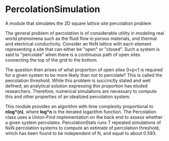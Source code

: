 # PercolationSimulation
A module that simulates the 2D square lattice site percolation problem

The general problem of percolation is of considerable utility in modeling real world phenomena such as
the fluid flow in porous materials, and thermal and electrical conductivity. Consider an NxN lattice
with each element representing a site that can either be "open" or "closed". Such a system is said to
"percolate" when there is a continuous path of open sites connecting the top of the grid to the bottom.

The question then arises of what proportion of open sites 0<p<1 is required for a given system to be more 
likely than not to percolate? This is called the percolation threshold. While this problem is succinctly
stated and well defined, an analytical solution expressing this proportion has eluded researchers. 
Therefore, numerical simulations are necessary to compute this and other properties of an idealized
percolation system. 

This module provides an algorithm with time complexity proportional to **nlog\*(n)**, where **log\*n** is the 
iterated logarithm function. The Percolation class uses a Union-Find implementation on the back end to 
assess whether a given system percolates. PercolationStats runs T repeated simulations of NxN percolation
systems to compute an estimate of percolation threshold, which has been found to be independent of
N, and equal to about 0.593.
